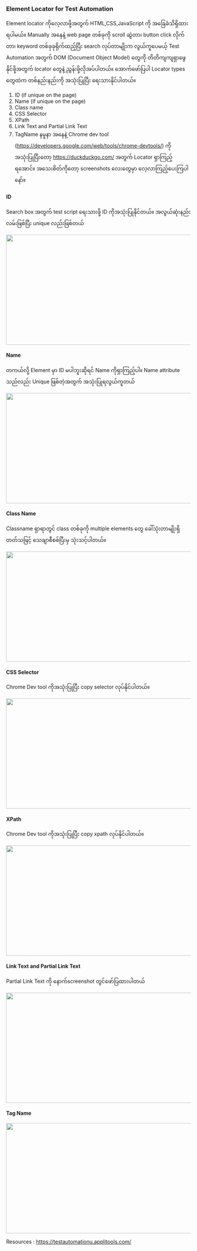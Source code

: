 ### Element Locator for Test Automation

Element locator ကိုလေ့လာဖို့အတွက် HTML,CSS,JavaScript ကို အခြေခံသိရှိထားရပါမယ်။ Manually အနေနဲ့ web page တစ်ခုကို scroll ဆွဲတာ၊  button click လိုက်တာ၊ keyword တစ်ခုခုရိုက်ထည့်ပြီး search လုပ်တာမျိုးက လွယ်ကူပေမယ့် Test Automation အတွက် DOM (Document Object Model) တွေကို တိတိကျကျရှာဖွေနိုင်ဖို့အတွက် locator တွေနဲ့ ညွှန်းဖို့လိုအပ်ပါတယ်။
အောက်ဖော်ပြပါ Locator types  တွေထဲက တစ်နည်းနည်းကို အသုံးပြုပြီး ရေးသားနိုင်ပါတယ်။ 
1. ID (if unique on the page)
2. Name (if unique on the page)
3. Class name
4. CSS Selector
5. XPath
6. Link Text and Partial Link Text
7. TagName
နမူနာ အနေနဲ့ Chrome dev tool (https://developers.google.com/web/tools/chrome-devtools/) ကို အသုံးပြုပြီးတော့ https://duckduckgo.com/ အတွက် Locator ရှာကြည့်ရအောင်။ အသေးစိတ်ကိုတော့ screenshots လေးတွေမှာ လေ့လာကြည့်ပေးကြပါနော်။




#### ID
Search box အတွက် test script ရေးသားဖို့ ID ကိုအသုံးပြုနိုင်တယ်။ အလွယ်ဆုံးနည်းလမ်းဖြစ်ပြီး unique လည်းဖြစ်တယ်

<img src="https://github.com/suwinphyu/readLists/blob/gh-pages/images/locator1.png" width="680" height="300">

#### Name
တကယ်လို့ Element မှာ ID မပါဘူးဆိုရင် Name ကိုရှာကြည့်ပါ။ Name attribute သည်လည်း Unique ဖြစ်တဲ့အတွက် အသုံးပြုရလွယ်ကူတယ်

<img src="https://github.com/suwinphyu/readLists/blob/gh-pages/images/locator2.png" width="680" height="300">

#### Class Name
Classname ရှာရာတွင် class တစ်ခုကို multiple elements တွေ ခေါ်သုံးတာမျိုးရှိတတ်သဖြင့် သေချာစီစစ်ပြီးမှ သုံးသင့်ပါတယ်။

<img src="https://github.com/suwinphyu/readLists/blob/gh-pages/images/locator3.png" width="680" height="300">

#### CSS Selector
Chrome Dev tool ကိုအသုံးပြုပြီး copy selector လုပ်နိုင်ပါတယ်။

<img src="https://github.com/suwinphyu/readLists/blob/gh-pages/images/locator4.png" width="680" height="300">

#### XPath
Chrome Dev tool ကိုအသုံးပြုပြီး copy xpath လုပ်နိုင်ပါတယ်။

<img src="https://github.com/suwinphyu/readLists/blob/gh-pages/images/locator5.png" width="680" height="300">

#### Link Text and Partial Link Text
Partial Link Text ကို နောက်screenshot တွင်ဖော်ပြထားပါတယ်

<img src="https://github.com/suwinphyu/readLists/blob/gh-pages/images/locator6.png" width="680" height="300">
                                                                                                           
#### Tag Name

<img src="https://github.com/suwinphyu/readLists/blob/gh-pages/images/locator7.png" width="680" height="300">

Resources : https://testautomationu.applitools.com/
